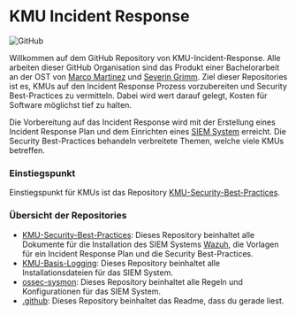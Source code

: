 # KMU Incident Response
![GitHub](https://img.shields.io/badge/empfohlene%20Zeit-16%20Stunden-brightgreen)

Willkommen auf dem GitHub Repository von KMU-Incident-Response.
Alle arbeiten dieser GitHub Organisation sind das Produkt einer Bachelorarbeit an der OST von [Marco Martinez](https://github.com/marcom4rtinez) und [Severin Grimm](https://github.com/sevitama).
Ziel dieser Repositories ist es, KMUs auf den Incident Response Prozess vorzubereiten und Security Best-Practices zu vermitteln. Dabei wird wert darauf gelegt, Kosten für Software möglichst tief zu halten.

Die Vorbereitung auf das Incident Response wird mit der Erstellung eines Incident Response Plan und dem Einrichten eines [SIEM System](https://en.wikipedia.org/wiki/Security_information_and_event_management) erreicht. Die Security Best-Practices behandeln verbreitete Themen, welche viele KMUs betreffen. 

### Einstiegspunkt
Einstiegspunkt für KMUs ist das Repository [KMU-Security-Best-Practices](https://github.com/KMU-Incident-Response/KMU-Security-Best-Practices#incident-response-f%C3%BCr-kmu).

### Übersicht der Repositories
- [KMU-Security-Best-Practices](https://github.com/KMU-Incident-Response/KMU-Security-Best-Practices): Dieses Repository beinhaltet alle Dokumente für die Installation des SIEM Systems [Wazuh](https://wazuh.com/), die Vorlagen für ein Incident Response Plan und die Security Best-Practices.
- [KMU-Basis-Logging](https://github.com/KMU-Incident-Response/KMU-Basis-Logging): Dieses Repository beinhaltet alle Installationsdateien für das SIEM System.
- [ossec-sysmon](https://github.com/KMU-Incident-Response/ossec-sysmon): Dieses Repository beinhaltet alle Regeln und Konfigurationen für das SIEM System.
- [.github](https://github.com/KMU-Incident-Response/.github): Dieses Repository beinhaltet das Readme, dass du gerade liest.
